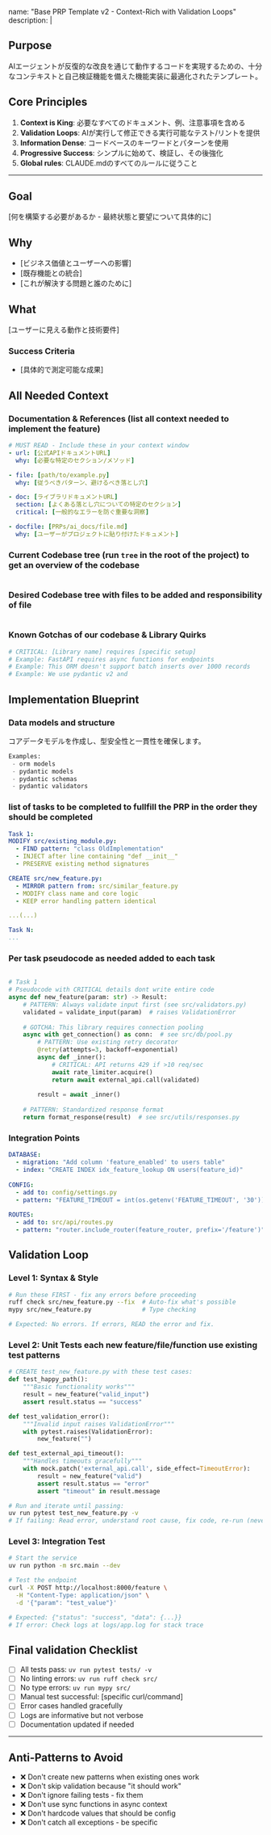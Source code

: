 name: "Base PRP Template v2 - Context-Rich with Validation Loops"
description: |

## Purpose
AIエージェントが反復的な改良を通じて動作するコードを実現するための、十分なコンテキストと自己検証機能を備えた機能実装に最適化されたテンプレート。

## Core Principles
1. **Context is King**: 必要なすべてのドキュメント、例、注意事項を含める
2. **Validation Loops**: AIが実行して修正できる実行可能なテスト/リントを提供
3. **Information Dense**: コードベースのキーワードとパターンを使用
4. **Progressive Success**: シンプルに始めて、検証し、その後強化
5. **Global rules**: CLAUDE.mdのすべてのルールに従うこと

---

## Goal
[何を構築する必要があるか - 最終状態と要望について具体的に]

## Why
- [ビジネス価値とユーザーへの影響]
- [既存機能との統合]
- [これが解決する問題と誰のために]

## What
[ユーザーに見える動作と技術要件]

### Success Criteria
- [具体的で測定可能な成果]

## All Needed Context

### Documentation & References (list all context needed to implement the feature)
```yaml
# MUST READ - Include these in your context window
- url: [公式APIドキュメントURL]
  why: [必要な特定のセクション/メソッド]

- file: [path/to/example.py]
  why: [従うべきパターン、避けるべき落とし穴]

- doc: [ライブラリドキュメントURL]
  section: [よくある落とし穴についての特定のセクション]
  critical: [一般的なエラーを防ぐ重要な洞察]

- docfile: [PRPs/ai_docs/file.md]
  why: [ユーザーがプロジェクトに貼り付けたドキュメント]

```

### Current Codebase tree (run `tree` in the root of the project) to get an overview of the codebase
```bash

```

### Desired Codebase tree with files to be added and responsibility of file
```bash

```

### Known Gotchas of our codebase & Library Quirks

```python
# CRITICAL: [Library name] requires [specific setup]
# Example: FastAPI requires async functions for endpoints
# Example: This ORM doesn't support batch inserts over 1000 records
# Example: We use pydantic v2 and  
```

## Implementation Blueprint

### Data models and structure

コアデータモデルを作成し、型安全性と一貫性を確保します。
```python
Examples: 
 - orm models
 - pydantic models
 - pydantic schemas
 - pydantic validators

```

### list of tasks to be completed to fullfill the PRP in the order they should be completed

```yaml
Task 1:
MODIFY src/existing_module.py:
  - FIND pattern: "class OldImplementation"
  - INJECT after line containing "def __init__"
  - PRESERVE existing method signatures

CREATE src/new_feature.py:
  - MIRROR pattern from: src/similar_feature.py
  - MODIFY class name and core logic
  - KEEP error handling pattern identical

...(...)

Task N:
...

```

### Per task pseudocode as needed added to each task
```python

# Task 1
# Pseudocode with CRITICAL details dont write entire code
async def new_feature(param: str) -> Result:
    # PATTERN: Always validate input first (see src/validators.py)
    validated = validate_input(param)  # raises ValidationError
    
    # GOTCHA: This library requires connection pooling
    async with get_connection() as conn:  # see src/db/pool.py
        # PATTERN: Use existing retry decorator
        @retry(attempts=3, backoff=exponential)
        async def _inner():
            # CRITICAL: API returns 429 if >10 req/sec
            await rate_limiter.acquire()
            return await external_api.call(validated)
        
        result = await _inner()
    
    # PATTERN: Standardized response format
    return format_response(result)  # see src/utils/responses.py
```

### Integration Points
```yaml
DATABASE:
  - migration: "Add column 'feature_enabled' to users table"
  - index: "CREATE INDEX idx_feature_lookup ON users(feature_id)"
  
CONFIG:
  - add to: config/settings.py
  - pattern: "FEATURE_TIMEOUT = int(os.getenv('FEATURE_TIMEOUT', '30'))"
  
ROUTES:
  - add to: src/api/routes.py  
  - pattern: "router.include_router(feature_router, prefix='/feature')"
```

## Validation Loop

### Level 1: Syntax & Style
```bash
# Run these FIRST - fix any errors before proceeding
ruff check src/new_feature.py --fix  # Auto-fix what's possible
mypy src/new_feature.py              # Type checking

# Expected: No errors. If errors, READ the error and fix.
```

### Level 2: Unit Tests each new feature/file/function use existing test patterns
```python
# CREATE test_new_feature.py with these test cases:
def test_happy_path():
    """Basic functionality works"""
    result = new_feature("valid_input")
    assert result.status == "success"

def test_validation_error():
    """Invalid input raises ValidationError"""
    with pytest.raises(ValidationError):
        new_feature("")

def test_external_api_timeout():
    """Handles timeouts gracefully"""
    with mock.patch('external_api.call', side_effect=TimeoutError):
        result = new_feature("valid")
        assert result.status == "error"
        assert "timeout" in result.message
```

```bash
# Run and iterate until passing:
uv run pytest test_new_feature.py -v
# If failing: Read error, understand root cause, fix code, re-run (never mock to pass)
```

### Level 3: Integration Test
```bash
# Start the service
uv run python -m src.main --dev

# Test the endpoint
curl -X POST http://localhost:8000/feature \
  -H "Content-Type: application/json" \
  -d '{"param": "test_value"}'

# Expected: {"status": "success", "data": {...}}
# If error: Check logs at logs/app.log for stack trace
```

## Final validation Checklist
- [ ] All tests pass: `uv run pytest tests/ -v`
- [ ] No linting errors: `uv run ruff check src/`
- [ ] No type errors: `uv run mypy src/`
- [ ] Manual test successful: [specific curl/command]
- [ ] Error cases handled gracefully
- [ ] Logs are informative but not verbose
- [ ] Documentation updated if needed

---

## Anti-Patterns to Avoid
- ❌ Don't create new patterns when existing ones work
- ❌ Don't skip validation because "it should work"  
- ❌ Don't ignore failing tests - fix them
- ❌ Don't use sync functions in async context
- ❌ Don't hardcode values that should be config
- ❌ Don't catch all exceptions - be specific